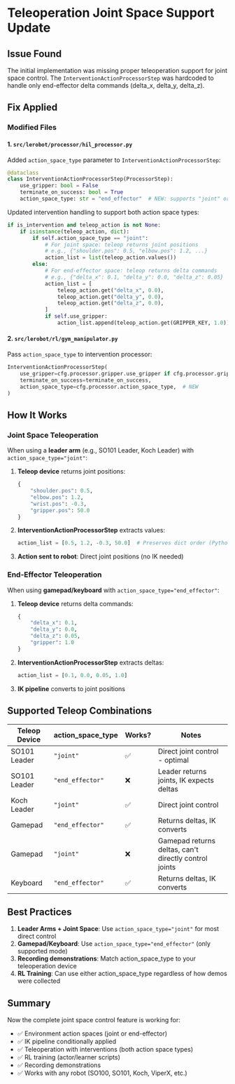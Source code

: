 # Teleoperation Joint Space Support Update

## Issue Found

The initial implementation was missing proper teleoperation support for joint space control. The `InterventionActionProcessorStep` was hardcoded to handle only end-effector delta commands (delta_x, delta_y, delta_z).

## Fix Applied

### Modified Files

#### 1. `src/lerobot/processor/hil_processor.py`

Added `action_space_type` parameter to `InterventionActionProcessorStep`:

```python
@dataclass
class InterventionActionProcessorStep(ProcessorStep):
    use_gripper: bool = False
    terminate_on_success: bool = True
    action_space_type: str = "end_effector"  # NEW: supports "joint" or "end_effector"
```

Updated intervention handling to support both action space types:

```python
if is_intervention and teleop_action is not None:
    if isinstance(teleop_action, dict):
        if self.action_space_type == "joint":
            # For joint space: teleop returns joint positions
            # e.g., {"shoulder.pos": 0.5, "elbow.pos": 1.2, ...}
            action_list = list(teleop_action.values())
        else:
            # For end-effector space: teleop returns delta commands
            # e.g., {"delta_x": 0.1, "delta_y": 0.0, "delta_z": 0.05}
            action_list = [
                teleop_action.get("delta_x", 0.0),
                teleop_action.get("delta_y", 0.0),
                teleop_action.get("delta_z", 0.0),
            ]
            if self.use_gripper:
                action_list.append(teleop_action.get(GRIPPER_KEY, 1.0))
```

#### 2. `src/lerobot/rl/gym_manipulator.py`

Pass `action_space_type` to intervention processor:

```python
InterventionActionProcessorStep(
    use_gripper=cfg.processor.gripper.use_gripper if cfg.processor.gripper is not None else False,
    terminate_on_success=terminate_on_success,
    action_space_type=cfg.processor.action_space_type,  # NEW
)
```

## How It Works

### Joint Space Teleoperation

When using a **leader arm** (e.g., SO101 Leader, Koch Leader) with `action_space_type="joint"`:

1. **Teleop device** returns joint positions:

   ```python
   {
       "shoulder.pos": 0.5,
       "elbow.pos": 1.2,
       "wrist.pos": -0.3,
       "gripper.pos": 50.0
   }
   ```

2. **InterventionActionProcessorStep** extracts values:

   ```python
   action_list = [0.5, 1.2, -0.3, 50.0]  # Preserves dict order (Python 3.7+)
   ```

3. **Action sent to robot**: Direct joint positions (no IK needed)

### End-Effector Teleoperation

When using **gamepad/keyboard** with `action_space_type="end_effector"`:

1. **Teleop device** returns delta commands:

   ```python
   {
       "delta_x": 0.1,
       "delta_y": 0.0,
       "delta_z": 0.05,
       "gripper": 1.0
   }
   ```

2. **InterventionActionProcessorStep** extracts deltas:

   ```python
   action_list = [0.1, 0.0, 0.05, 1.0]
   ```

3. **IK pipeline** converts to joint positions

## Supported Teleop Combinations

| Teleop Device | action_space_type | Works? | Notes                                                 |
| ------------- | ----------------- | ------ | ----------------------------------------------------- |
| SO101 Leader  | `"joint"`         | ✅     | Direct joint control - optimal                        |
| SO101 Leader  | `"end_effector"`  | ❌     | Leader returns joints, IK expects deltas              |
| Koch Leader   | `"joint"`         | ✅     | Direct joint control                                  |
| Gamepad       | `"end_effector"`  | ✅     | Returns deltas, IK converts                           |
| Gamepad       | `"joint"`         | ❌     | Gamepad returns deltas, can't directly control joints |
| Keyboard      | `"end_effector"`  | ✅     | Returns deltas, IK converts                           |

## Best Practices

1. **Leader Arms + Joint Space**: Use `action_space_type="joint"` for most direct control
2. **Gamepad/Keyboard**: Use `action_space_type="end_effector"` (only supported mode)
3. **Recording demonstrations**: Match action_space_type to your teleoperation device
4. **RL Training**: Can use either action_space_type regardless of how demos were collected

## Summary

Now the complete joint space control feature is working for:

- ✅ Environment action spaces (joint or end-effector)
- ✅ IK pipeline conditionally applied
- ✅ Teleoperation with interventions (both action space types)
- ✅ RL training (actor/learner scripts)
- ✅ Recording demonstrations
- ✅ Works with any robot (SO100, SO101, Koch, ViperX, etc.)
